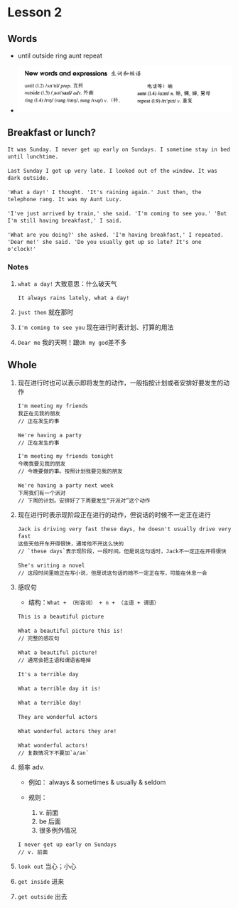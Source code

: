 # Lesson 2

## Words

- until outside ring aunt repeat

- ![Words](/images/Part2/words-2.png)

## Breakfast or lunch?

```
It was Sunday. I never get up early on Sundays. I sometime stay in bed until lunchtime.

Last Sunday I got up very late. I looked out of the window. It was dark outside.

'What a day!' I thought. 'It's raining again.' Just then, the telephone rang. It was my Aunt Lucy.

'I've just arrived by train,' she said. 'I'm coming to see you.' 'But I'm still having breakfast,' I said.

'What are you doing?' she asked. 'I'm having breakfast,' I repeated. 'Dear me!' she said. 'Do you usually get up so late? It's one o'clock!'
```

### Notes

1. `what a day!` 大致意思：什么破天气

   ```
   It always rains lately, what a day!
   ```

2. `just then` 就在那时

3. `I'm coming to see you` 现在进行时表计划、打算的用法

4. `Dear me` 我的天啊！跟`Oh my god`差不多

## Whole

1. 现在进行时也可以表示即将发生的动作，一般指按计划或者安排好要发生的动作

   ```
   I'm meeting my friends
   我正在见我的朋友
   // 正在发生的事

   We're having a party
   // 正在发生的事
   ```

   ```
   I'm meeting my friends tonight
   今晚我要见我的朋友
   // 今晚要做的事。按照计划我要见我的朋友

   We're having a party next week
   下周我们有一个派对
   // 下周的计划。安排好了下周要发生“开派对”这个动作
   ```

2. 现在进行时表示现阶段正在进行的动作，但说话的时候不一定正在进行

   ```
   Jack is driving very fast these days, he doesn't usually drive very fast
   这些天他开车开得很快，通常他不开这么快的
   // `these days`表示现阶段，一段时间。但是说这句话时，Jack不一定正在开得很快

   She's writing a novel
   // 这段时间里她正在写小说，但是说这句话的她不一定正在写，可能在休息一会
   ```

3. 感叹句

   - 结构：`What + （形容词） + n + （主语 + 谓语）`

   ```
   This is a beautiful picture

   What a beautiful picture this is!
   // 完整的感叹句

   What a beautiful picture!
   // 通常会把主语和谓语省略掉

   It's a terrible day

   What a terrible day it is!

   What a terrible day!

   They are wonderful actors

   What wonderful actors they are!

   What wonderful actors!
   // 复数情况下不要加`a/an`
   ```

4. 频率 adv.

   - 例如： always & sometimes & usually & seldom

   - 规则：
     1. v. 前面
     2. be 后面
     3. 很多例外情况

   ```
   I never get up early on Sundays
   // v. 前面
   ```

5. `look out` 当心；小心

6. `get inside` 进来

7. `get outside` 出去
